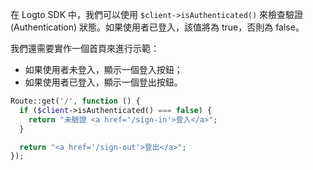 在 Logto SDK 中，我們可以使用 `$client->isAuthenticated()` 來檢查驗證 (Authentication) 狀態。如果使用者已登入，該值將為 true，否則為 false。

我們還需要實作一個首頁來進行示範：

- 如果使用者未登入，顯示一個登入按鈕；
- 如果使用者已登入，顯示一個登出按鈕。

```php
Route::get('/', function () {
  if ($client->isAuthenticated() === false) {
    return "未驗證 <a href='/sign-in'>登入</a>";
  }

  return "<a href='/sign-out'>登出</a>";
});
```
